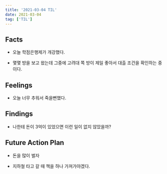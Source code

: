 ```yaml
---
title: '2021-03-04 TIL'
date: 2021-03-04
tag: ['TIL']
---
```


## Facts

- 오늘 학점은행제가 개강했다.

- 몇몇 방을 보고 왔는데 그중에 고려대 쪽 방이 제일 좋아서 대출 조건을 확인하는 중이다.

## Feelings

- 오늘 너무 추워서 죽을뻔했다.

## Findings

- 나한테 돈이 3억이 있었으면 이런 일이 없지 않았을까?

## Future Action Plan

- 돈을 많이 벌자

- 지하철 타고 갈 때 책을 하나 가져가야겠다.
